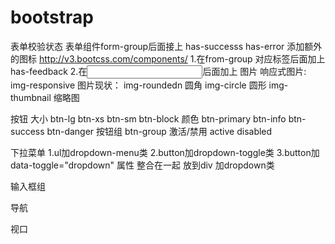 # bootstrap
表单校验状态
    表单组件form-group后面接上
        has-successs
        has-error
添加额外的图标
    http://v3.bootcss.com/components/
    1.在from-group 对应标签后面加上
        has-feedback
    2.在<input>后面加上 <span class="样式相关class form-control-feedback"></span>
图片
    响应式图片:
        img-responsive
    图片现状：
        img-roundedn 圆角
        img-circle 圆形
        img-thumbnail 缩略图

按钮
    大小
        btn-lg
        btn-xs
        btn-sm
        btn-block
    颜色
        btn-primary
        btn-info
        btn-success
        btn-danger
    按钮组
        btn-group
    激活/禁用
        active
        disabled

下拉菜单
    1.ul加dropdown-menu类
    2.button加dropdown-toggle类
    3.button加data-toggle="dropdown" 属性
    整合在一起 放到div 加dropdown类

输入框组

导航


视口
    <meta name="viewport" content="width=device-width, initial-scale=1">

